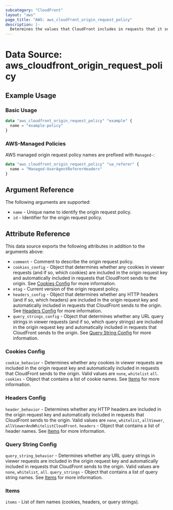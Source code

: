 ```yaml
---
subcategory: "CloudFront"
layout: "aws"
page_title: "AWS: aws_cloudfront_origin_request_policy"
description: |-
  Determines the values that CloudFront includes in requests that it sends to the origin.
---
```


# Data Source: aws_cloudfront_origin_request_policy

## Example Usage

### Basic Usage

```terraform
data "aws_cloudfront_origin_request_policy" "example" {
  name = "example-policy"
}
```

### AWS-Managed Policies

AWS managed origin request policy names are prefixed with `Managed-`:

```terraform
data "aws_cloudfront_origin_request_policy" "ua_referer" {
  name = "Managed-UserAgentRefererHeaders"
}
```

## Argument Reference

The following arguments are supported:

* `name` - Unique name to identify the origin request policy.
* `id` - Identifier for the origin request policy.

## Attribute Reference

This data source exports the following attributes in addition to the arguments above:

* `comment` - Comment to describe the origin request policy.
* `cookies_config` - Object that determines whether any cookies in viewer requests (and if so, which cookies) are included in the origin request key and automatically included in requests that CloudFront sends to the origin. See [Cookies Config](#cookies-config) for more information.
* `etag` - Current version of the origin request policy.
* `headers_config` - Object that determines whether any HTTP headers (and if so, which headers) are included in the origin request key and automatically included in requests that CloudFront sends to the origin. See [Headers Config](#headers-config) for more information.
* `query_strings_config` - Object that determines whether any URL query strings in viewer requests (and if so, which query strings) are included in the origin request key and automatically included in requests that CloudFront sends to the origin. See [Query String Config](#query-string-config) for more information.

### Cookies Config

`cookie_behavior` - Determines whether any cookies in viewer requests are included in the origin request key and automatically included in requests that CloudFront sends to the origin. Valid values are `none`, `whitelist` `all`.
`cookies` - Object that contains a list of cookie names. See [Items](#items) for more information.

### Headers Config

`header_behavior` - Determines whether any HTTP headers are included in the origin request key and automatically included in requests that CloudFront sends to the origin. Valid values are `none`, `whitelist`, `allViewer`, `allViewerAndWhitelistCloudFront`.
`headers` - Object that contains a list of header names. See [Items](#items) for more information.

### Query String Config

`query_string_behavior` - Determines whether any URL query strings in viewer requests are included in the origin request key and automatically included in requests that CloudFront sends to the origin. Valid values are `none`, `whitelist`, `all`.
`query_strings` - Object that contains a list of query string names. See [Items](#items) for more information.

### Items

`items` - List of item names (cookies, headers, or query strings).
